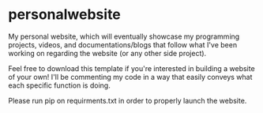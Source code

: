 # personalwebsite
My personal website, which will eventually showcase my programming projects, videos, and documentations/blogs that follow what I've been working on regarding the website (or any other side project).

Feel free to download this template if you're interested in building a website of your own! I'll be commenting my code in a way that easily conveys what each specific function is doing.

Please run pip on requirments.txt in order to properly launch the website.
